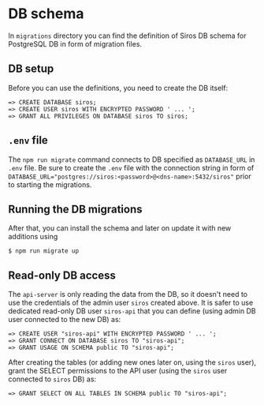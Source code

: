# DB schema

In `migrations` directory you can find the definition of Siros DB schema for PostgreSQL DB in form of migration files.

## DB setup

Before you can use the definitions, you need to create the DB itself:

```
=> CREATE DATABASE siros;
=> CREATE USER siros WITH ENCRYPTED PASSWORD ' ... ';
=> GRANT ALL PRIVILEGES ON DATABASE siros TO siros;
```

## `.env` file

The `npm run migrate` command connects to DB specified as `DATABASE_URL` in `.env` file.
Be sure to create the `.env` file with the connection string in form of
`DATABASE_URL="postgres://siros:<password>@<dns-name>:5432/siros"` prior to starting the migrations.

## Running the DB migrations

After that, you can install the schema and later on update it with new additions using
```
$ npm run migrate up
```

## Read-only DB access

The `api-server` is only reading the data from the DB, so it doesn't need to use the credentials
of the admin user `siros` created above. It is safer to use dedicated read-only DB user `siros-api`
that you can define (using admin DB user connected to the new DB) as:

```
=> CREATE USER "siros-api" WITH ENCRYPTED PASSWORD ' ... ';
=> GRANT CONNECT ON DATABASE siros TO "siros-api";
=> GRANT USAGE ON SCHEMA public TO "siros-api";
```

After creating the tables (or adding new ones later on, using the `siros` user), grant the SELECT permissions
to the API user (using the `siros` user connected to `siros` DB) as:

```
=> GRANT SELECT ON ALL TABLES IN SCHEMA public TO "siros-api";
```
